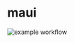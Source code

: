 # maui
![example workflow](https://github.com/MandeepSingh-MS/maui/actions/workflows/main/badge.svg)
